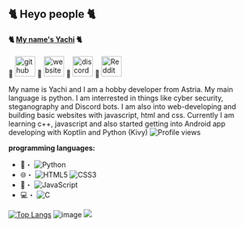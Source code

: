 ## 🐈 Heyo people 🐈
#### 🐈 [My name's Yachi](https://about-me.yachi-qwq.repl.co/) 🐈

   🐾 [<img src='https://cdn.jsdelivr.net/npm/simple-icons@3.0.1/icons/github.svg' alt='github' height='40'>](https://github.com/Yachi-qwq)     🐾 [<img src='https://cdn.jsdelivr.net/npm/simple-icons@3.0.1/icons/icloud.svg' alt='website' height='40'>](https://shippodes.mx177013.repl.co/)     🐾 [<img src='https://cdn.jsdelivr.net/npm/simple-icons@3.0.1/icons/discord.svg' alt='discord' height='40'>](https://discord.gg/U2ZFKnHABg)     🐾 [<img src='https://cdn.jsdelivr.net/npm/simple-icons@3.0.1/icons/reddit.svg' alt='Reddit' height='40'>](https://www.reddit.com/user/Sensitive_Race_5802)  
   

My name is Yachi and I am a hobby developer from Astria. My main language is python. I am interrested in things like cyber security, steganography and Discord bots. I am also into web-developing and building basic websites with javascript, html and css. Currently I am learning c++, javascript and also started getting into Android app developing with Koptlin and Python (Kivy) ![Profile views](https://gpvc.arturio.dev/Yachi-qwq)  

__programming languages:__ 

- 🐍・ ![Python](https://img.shields.io/badge/python-3670A0?style=for-the-badge&logo=python&logoColor=ffdd54)
- 🌐・ ![HTML5](https://img.shields.io/badge/html5-%23E34F26.svg?style=for-the-badge&logo=html5&logoColor=white) ![CSS3](https://img.shields.io/badge/css3-%231572B6.svg?style=for-the-badge&logo=css3&logoColor=white)
- 📱・ ![JavaScript](https://img.shields.io/badge/javascript-%23323330.svg?style=for-the-badge&logo=javascript&logoColor=%23F7DF1E)
- 💻・ ![C](https://img.shields.io/badge/c-%2300599C.svg?style=for-the-badge&logo=c&logoColor=white) 


[![Top Langs](https://github-readme-stats.vercel.app/api/top-langs/?username=Yachi-qwq&theme=radical&layout=compact)](https://www.youtube.com/watch?v=dQw4w9WgXcQ)
![image]({{https://github-readme-stats.vercel.app/api?username={Yachi-qwq}}})
<img src="{https://github-readme-stats.vercel.app/api?username={Yachi-qwq}}" />
